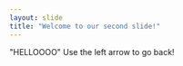 ```yaml
---
layout: slide
title: "Welcome to our second slide!"
---
```

"HELLOOOO"
Use the left arrow to go back!
